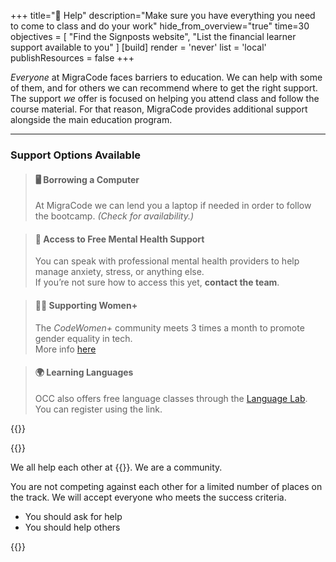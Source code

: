 +++
title="🧭 Help"
description="Make sure you have everything you need to come to class and do your work"
hide_from_overview="true"
time=30
objectives = [
  "Find the Signposts website",
  "List the financial learner support available to you"
]
[build]
  render = 'never'
  list = 'local'
  publishResources = false
+++

*Everyone* at MigraCode faces barriers to education. We can help with some of them, and for others we can recommend where to get the right support.
The support *we* offer is focused on helping you attend class and follow the course material. For that reason, MigraCode provides additional support alongside the main education program.

---

### Support Options Available

> #### 🖥️ Borrowing a Computer  
> At MigraCode we can lend you a laptop if needed in order to follow the bootcamp. *(Check for availability.)*

> #### 🧠 Access to Free Mental Health Support  
> You can speak with professional mental health providers to help manage anxiety, stress, or anything else.  
> If you’re not sure how to access this yet, **contact the team**.

> #### 👩‍💻 Supporting Women+  
> The *CodeWomen+* community meets 3 times a month to promote gender equality in tech.  
> More info [here](https://codewomen.plus/en/)

> #### 🌍 Learning Languages  
> OCC also offers free language classes through the [Language Lab](https://openculturalcenter.org/language-lab/).  
> You can register using the link.



{{<multiple-choice
  question="Who will help you with your blockers?"
  answers="Nobody, I must do everything myself | Only volunteers can help me | We all help each other in our community"
  feedback="No, we work in teams. | No, your team can help you too. | Yes, a quality professional builds understanding by asking and answering good questions."
  correct="2" >}}

{{<note type="tip" title="Remember">}}

We all help each other at {{<our-name>}}. We are a community.

You are not competing against each other for a limited number of places on the track. We will accept everyone who meets the success criteria.

- You should ask for help
- You should help others

{{</note>}}
